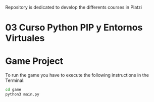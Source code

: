Repository is dedicated to develop the differents courses in Platzi


# 03 Curso Python PIP y Entornos Virtuales
#   Game Project

To run the game you have to execute the following instructions in the Terminal:

```sh
cd game
python3 main.py
```

